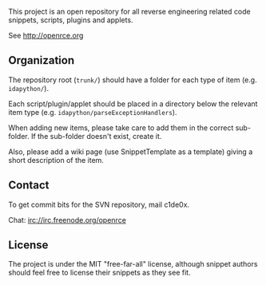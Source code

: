 This project is an open repository for all reverse engineering related code snippets, scripts, plugins and applets.

See http://openrce.org

## Organization ##
The repository root (`trunk/`) should have a folder for each type of item (e.g. `idapython/`).

Each script/plugin/applet should be placed in a directory below the relevant item type (e.g. `idapython/parseExceptionHandlers`).

When adding new items, please take care to add them in the correct sub-folder. If the sub-folder doesn't exist, create it.

Also, please add a wiki page (use SnippetTemplate as a template) giving a short description of the item.

## Contact ##
To get commit bits for the SVN repository, mail c1de0x.

Chat: [irc://irc.freenode.org/openrce](irc://irc.freenode.org/openrce)

## License ##
The project is under the MIT "free-far-all" license, although snippet authors should feel free to license their snippets as they see fit.